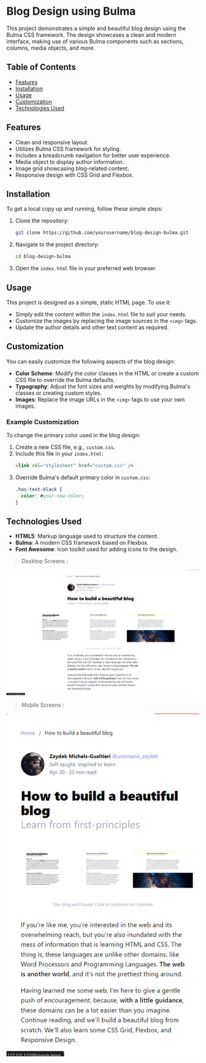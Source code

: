 # Blog Design using Bulma

This project demonstrates a simple and beautiful blog design using the Bulma CSS framework. The design showcases a clean and modern interface, making use of various Bulma components such as sections, columns, media objects, and more.

## Table of Contents

- [Features](#features)
- [Installation](#installation)
- [Usage](#usage)
- [Customization](#customization)
- [Technologies Used](#technologies-used)

## Features

- Clean and responsive layout.
- Utilizes Bulma CSS framework for styling.
- Includes a breadcrumb navigation for better user experience.
- Media object to display author information.
- Image grid showcasing blog-related content.
- Responsive design with CSS Grid and Flexbox.

## Installation

To get a local copy up and running, follow these simple steps:

1. Clone the repository:
   ```bash
   git clone https://github.com/yourusername/blog-design-bulma.git
   ```
2. Navigate to the project directory:
   ```bash
   cd blog-design-bulma
   ```
3. Open the `index.html` file in your preferred web browser.

## Usage

This project is designed as a simple, static HTML page. To use it:

- Simply edit the content within the `index.html` file to suit your needs.
- Customize the images by replacing the image sources in the `<img>` tags.
- Update the author details and other text content as required.

## Customization

You can easily customize the following aspects of the blog design:

- **Color Scheme**: Modify the color classes in the HTML or create a custom CSS file to override the Bulma defaults.
- **Typography**: Adjust the font sizes and weights by modifying Bulma's classes or creating custom styles.
- **Images**: Replace the image URLs in the `<img>` tags to use your own images.

### Example Customization

To change the primary color used in the blog design:

1. Create a new CSS file, e.g., `custom.css`.
2. Include this file in your `index.html`:
   ```html
   <link rel="stylesheet" href="custom.css" />
   ```
3. Override Bulma's default primary color in `custom.css`:
   ```css
   .has-text-black {
     color: #your-new-color;
   }
   ```

## Technologies Used

- **HTML5**: Markup language used to structure the content.
- **Bulma**: A modern CSS framework based on Flexbox.
- **Font Awesome**: Icon toolkit used for adding icons to the design.

> Desktop Screens : 

![alt text](blog-desktop.png)

> Mobile Screens : 

![alt text](blog-mobile.png)